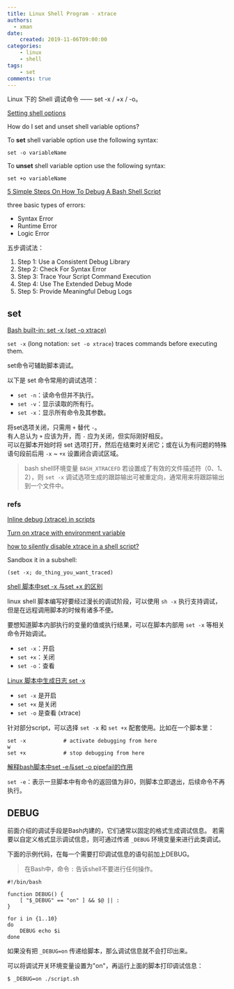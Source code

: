 ```yaml
---
title: Linux Shell Program - xtrace
authors:
  - xman
date:
    created: 2019-11-06T09:00:00
categories:
    - linux
    - shell
tags:
    - set
comments: true
---
```


Linux 下的 Shell 调试命令 —— set -x / +x / -o。

<!-- more -->

[Setting shell options](https://bash.cyberciti.biz/guide/Setting_shell_options)

How do I set and unset shell variable options?

To **set** shell variable option use the following syntax:

```
set -o variableName
```

To **unset** shell variable option use the following syntax:

```
set +o variableName
```

[5 Simple Steps On How To Debug A Bash Shell Script](https://www.shell-tips.com/bash/debug-script/)

three basic types of errors:

- Syntax Error  
- Runtime Error  
- Logic Error  

五步调试法：

1. Step 1: Use a Consistent Debug Library  
2. Step 2: Check For Syntax Error  
3. Step 3: Trace Your Script Command Execution  
4. Step 4: Use The Extended Debug Mode  
5. Step 5: Provide Meaningful Debug Logs  

## set

[Bash built-in: set -x (set -o xtrace)](https://renenyffenegger.ch/notes/Linux/shell/bash/built-in/set/x)  

`set -x` (long notation: `set -o xtrace`) traces commands before executing them.

set命令可辅助脚本调试。

以下是 set 命令常用的调试选项：

- `set -n`：读命令但并不执行。  
- `set -v`：显示读取的所有行。  
- `set -x`：显示所有命令及其参数。  

将set选项关闭，只需用 `+` 替代 `-`。  
有人总认为 `+` 应该为开，而 `-` 应为关闭，但实际刚好相反。  
可以在脚本开始时将 set 选项打开，然后在结束时关闭它；或在认为有问题的特殊语句段前后用 `-x` ~ `+x` 设置闭合调试区域。

> bash shell环境变量 `BASH_XTRACEFD` 若设置成了有效的文件描述符（0、1、2），则 `set -x` 调试选项生成的跟踪输出可被重定向，通常用来将跟踪输出到一个文件中。

### refs

[Inline debug (xtrace) in scripts](https://unix.stackexchange.com/questions/253381/inline-debug-xtrace-in-scripts)

[Turn on xtrace with environment variable](https://unix.stackexchange.com/questions/536263/turn-on-xtrace-with-environment-variable)

[how to silently disable xtrace in a shell script?](https://stackoverflow.com/questions/17365784/how-to-silently-disable-xtrace-in-a-shell-script)

Sandbox it in a subshell:

```
(set -x; do_thing_you_want_traced)
```

[shell 脚本中set -x 与set +x 的区别](https://blog.csdn.net/hanbo_112/article/details/53640559)  

linux shell 脚本编写好要经过漫长的调试阶段，可以使用 `sh -x` 执行支持调试，但是在远程调用脚本的时候有诸多不便。

要想知道脚本内部执行的变量的值或执行结果，可以在脚本内部用 `set -x` 等相关命令开始调试。

- `set -x`：开启  
- `set +x`：关闭  
- `set -o`：查看  

[Linux 脚本中生成日志 set -x](https://www.cnblogs.com/qqjue/archive/2012/07/25/2607683.html)

- `set -x` 是开启  
- `set +x` 是关闭  
- `set -o` 是查看 (xtrace)  

针对部分script，可以选择 `set -x` 和 `set +x` 配套使用。比如在一个脚本里：

```Shell
set -x            # activate debugging from here
w
set +x            # stop debugging from here
```

[解释bash脚本中set -e与set -o pipefail的作用](https://blog.csdn.net/t0nsha/article/details/8606886)

`set -e`：表示一旦脚本中有命令的返回值为非0，则脚本立即退出，后续命令不再执行。

## DEBUG

前面介绍的调试手段是Bash内建的，它们通常以固定的格式生成调试信息。
若需要以自定义格式显示调试信息，则可通过传递 `_DEBUG` 环境变量来进行此类调试。

下面的示例代码，在每一个需要打印调试信息的语句前加上DEBUG。

> 在Bash中，命令 `:` 告诉shell不要进行任何操作。

```Shell
#!/bin/bash 

function DEBUG() {
    [ "$_DEBUG" == "on" ] && $@ || :
}

for i in {1..10}
do
    DEBUG echo $i
done
```

如果没有把 `_DEBUG=on` 传递给脚本，那么调试信息就不会打印出来。

可以将调试开关环境变量设置为"on"，再运行上面的脚本打印调试信息：

```
$ _DEBUG=on ./script.sh
```
